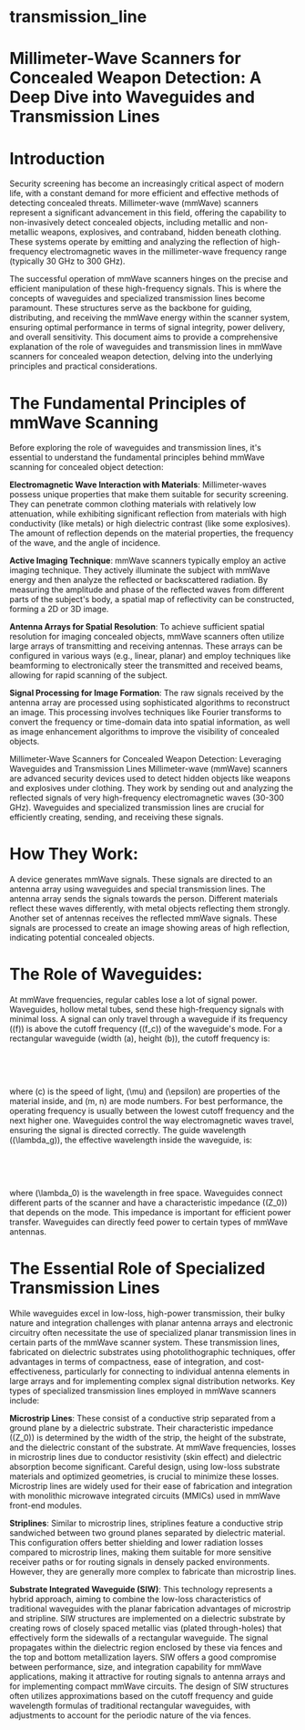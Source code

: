 # transmission_line
# Millimeter-Wave Scanners for Concealed Weapon Detection: A Deep Dive into Waveguides and Transmission Lines
# Introduction
Security screening has become an increasingly critical aspect of modern life, with a constant demand for more efficient and effective methods of detecting concealed threats. Millimeter-wave (mmWave) scanners represent a significant advancement in this field, offering the capability to non-invasively detect concealed objects, including metallic and non-metallic weapons, explosives, and contraband, hidden beneath clothing. These systems operate by emitting and analyzing the reflection of high-frequency electromagnetic waves in the millimeter-wave frequency range (typically 30 GHz to 300 GHz).

The successful operation of mmWave scanners hinges on the precise and efficient manipulation of these high-frequency signals. This is where the concepts of waveguides and specialized transmission lines become paramount. These structures serve as the backbone for guiding, distributing, and receiving the mmWave energy within the scanner system, ensuring optimal performance in terms of signal integrity, power delivery, and overall sensitivity. This document aims to provide a comprehensive explanation of the role of waveguides and transmission lines in mmWave scanners for concealed weapon detection, delving into the underlying principles and practical considerations.

# The Fundamental Principles of mmWave Scanning
Before exploring the role of waveguides and transmission lines, it's essential to understand the fundamental principles behind mmWave scanning for concealed object detection:

**Electromagnetic Wave Interaction with Materials**: Millimeter-waves possess unique properties that make them suitable for security screening. They can penetrate common clothing materials with relatively low attenuation, while exhibiting significant reflection from materials with high conductivity (like metals) or high dielectric contrast (like some explosives). The amount of reflection depends on the material properties, the frequency of the wave, and the angle of incidence.

**Active Imaging Technique**: mmWave scanners typically employ an active imaging technique. They actively illuminate the subject with mmWave energy and then analyze the reflected or backscattered radiation. By measuring the amplitude and phase of the reflected waves from different parts of the subject's body, a spatial map of reflectivity can be constructed, forming a 2D or 3D image.

**Antenna Arrays for Spatial Resolution**: To achieve sufficient spatial resolution for imaging concealed objects, mmWave scanners often utilize large arrays of transmitting and receiving antennas. These arrays can be configured in various ways (e.g., linear, planar) and employ techniques like beamforming to electronically steer the transmitted and received beams, allowing for rapid scanning of the subject.

**Signal Processing for Image Formation**: The raw signals received by the antenna array are processed using sophisticated algorithms to reconstruct an image. This processing involves techniques like Fourier transforms to convert the frequency or time-domain data into spatial information, as well as image enhancement algorithms to improve the visibility of concealed objects.

Millimeter-Wave Scanners for Concealed Weapon Detection: Leveraging Waveguides and Transmission Lines
Millimeter-wave (mmWave) scanners are advanced security devices used to detect hidden objects like weapons and explosives under clothing. They work by sending out and analyzing the reflected signals of very high-frequency electromagnetic waves (30-300 GHz). Waveguides and specialized transmission lines are crucial for efficiently creating, sending, and receiving these signals.

# How They Work:

A device generates mmWave signals.
These signals are directed to an antenna array using waveguides and special transmission lines.
The antenna array sends the signals towards the person. Different materials reflect these waves differently, with metal objects reflecting them strongly.
Another set of antennas receives the reflected mmWave signals.
These signals are processed to create an image showing areas of high reflection, indicating potential concealed objects.
# The Role of Waveguides:
At mmWave frequencies, regular cables lose a lot of signal power. Waveguides, hollow metal tubes, send these high-frequency signals with minimal loss. A signal can only travel through a waveguide if its frequency ((f)) is above the cutoff frequency ((f_c)) of the waveguide's mode. For a rectangular waveguide (width (a), height (b)), the cutoff frequency is:


​

 

​
 
where (c) is the speed of light, (\mu) and (\epsilon) are properties of the material inside, and (m, n) are mode numbers. For best performance, the operating frequency is usually between the lowest cutoff frequency and the next higher one.
Waveguides control the way electromagnetic waves travel, ensuring the signal is directed correctly. The guide wavelength ((\lambda_g)), the effective wavelength inside the waveguide, is:

​
 
​
 
where (\lambda_0) is the wavelength in free space.
Waveguides connect different parts of the scanner and have a characteristic impedance ((Z_0)) that depends on the mode. This impedance is important for efficient power transfer.
Waveguides can directly feed power to certain types of mmWave antennas.
# The Essential Role of Specialized Transmission Lines
While waveguides excel in low-loss, high-power transmission, their bulky nature and integration challenges with planar antenna arrays and electronic circuitry often necessitate the use of specialized planar transmission lines in certain parts of the mmWave scanner system. These transmission lines, fabricated on dielectric substrates using photolithographic techniques, offer advantages in terms of compactness, ease of integration, and cost-effectiveness, particularly for connecting to individual antenna elements in large arrays and for implementing complex signal distribution networks. Key types of specialized transmission lines employed in mmWave scanners include:

**Microstrip Lines**: These consist of a conductive strip separated from a ground plane by a dielectric substrate. Their characteristic impedance ((Z_0)) is determined by the width of the strip, the height of the substrate, and the dielectric constant of the substrate. At mmWave frequencies, losses in microstrip lines due to conductor resistivity (skin effect) and dielectric absorption become significant. Careful design, using low-loss substrate materials and optimized geometries, is crucial to minimize these losses. Microstrip lines are widely used for their ease of fabrication and integration with monolithic microwave integrated circuits (MMICs) used in mmWave front-end modules.

**Striplines**: Similar to microstrip lines, striplines feature a conductive strip sandwiched between two ground planes separated by dielectric material. This configuration offers better shielding and lower radiation losses compared to microstrip lines, making them suitable for more sensitive receiver paths or for routing signals in densely packed environments. However, they are generally more complex to fabricate than microstrip lines.

**Substrate Integrated Waveguide (SIW)**: This technology represents a hybrid approach, aiming to combine the low-loss characteristics of traditional waveguides with the planar fabrication advantages of microstrip and stripline. SIW structures are implemented on a dielectric substrate by creating rows of closely spaced metallic vias (plated through-holes) that effectively form the sidewalls of a rectangular waveguide. The signal propagates within the dielectric region enclosed by these via fences and the top and bottom metallization layers. SIW offers a good compromise between performance, size, and integration capability for mmWave applications, making it attractive for routing signals to antenna arrays and for implementing compact mmWave circuits. The design of SIW structures often utilizes approximations based on the cutoff frequency and guide wavelength formulas of traditional rectangular waveguides, with adjustments to account for the periodic nature of the via fences.
